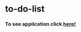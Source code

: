 # to-do-list
### To see application click [here!](https://github.com/tusharnankani/ToDoList/blob/master/README.md?plain=1)
